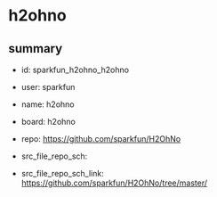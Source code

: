 # h2ohno
 
## summary 
* id: sparkfun_h2ohno_h2ohno
* user: sparkfun
* name: h2ohno
* board: h2ohno
* repo: https://github.com/sparkfun/H2OhNo



* src_file_repo_sch: 
* src_file_repo_sch_link: https://github.com/sparkfun/H2OhNo/tree/master/






